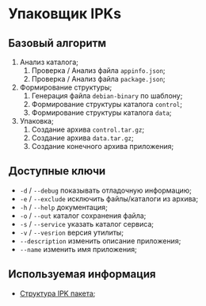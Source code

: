 # Упаковщик IPKs

## Базовый алгоритм

1. Анализ каталога;
    1. Проверка / Анализ файла `appinfo.json`;
    2. Проверка / Анализ файла `package.json`;
2. Формирование структуры;
    1. Генерация файла `debian-binary` по шаблону;
    2. Формирование структуры каталога `control`;
    3. Формирование структуры каталога `data`;
3. Упаковка;
    1. Создание архива `control.tar.gz`;
    2. Создание архива `data.tar.gz`;
    3. Создание конечного архива приложения;

## Доступные ключи

* `-d` / `--debug` показывать отладочную информацию;
* `-e` / `--exclude` исключить файлы/каталоги из архива;
* `-h` / `--help` документация;
* `-o` / `--out` каталог сохранения файла;
* `-s` / `--service` указать каталог сервиса;
* `-v` / `--vesrion` версия утилиты;
* `--description` изменить описание приложения;
* `--name` изменить имя приложения;

## Используемая информация

* [Структура IPK пакета](https://bitsum.com/creating_ipk_packages.htm);
